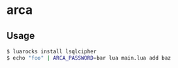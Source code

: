 # arca

## Usage

```sh
$ luarocks install lsqlcipher
$ echo "foo" | ARCA_PASSWORD=bar lua main.lua add baz
```
